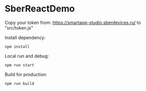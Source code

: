 # SberReactDemo

Copy your token from: https://smartapp-studio.sberdevices.ru/ to "src/token.js"

Install dependency:
```
npm install
```

Local run and debug:
```
npm run start
```

Build for production:
```
npm run build
```